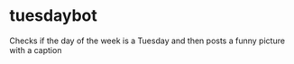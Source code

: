 # tuesdaybot

Checks if the day of the week is a Tuesday and then posts a funny picture with a caption
